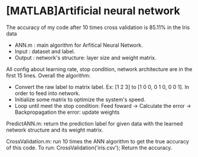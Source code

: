 # [MATLAB]Artificial neural network

The accuracy of my code after 10 times cross validation is 85.11% in the Iris data

- ANN.m : main algorithm for Arfitical Neural Network.
- Input : dataset and label.
- Output : network's structure: layer size and weight matrix.

All config about learning rate, stop condition, network architecture are in the first 15 lines.
Overall the algorithm:
- Convert the raw label to matrix label. Ex: [1 2 3] to [1 0 0, 0 1 0, 0 0 1]. In order to 
feed into network.
- Initialize some matrix to optimize the system's speed.
-  Loop until meet the stop condition: Feed foward -> Calculate the error -> Backpropagation the error: update weights

PredictANN.m: return the prediction label for given data with the learned network structure and its weight matrix.


CrossValidation.m: run 10 times the ANN algorithm to get the true accuracy of this code.
To run: CrossValidation('iris.csv');
Return the accuracy.
